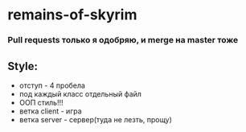 # remains-of-skyrim

### Pull requests только я одобряю, и merge на master тоже

## Style:
- отступ - 4 пробела
- под каждый класс отдельный файл
- ООП стиль!!!
- ветка client - игра
- ветка server - сервер(туда не лезть, прощу)
